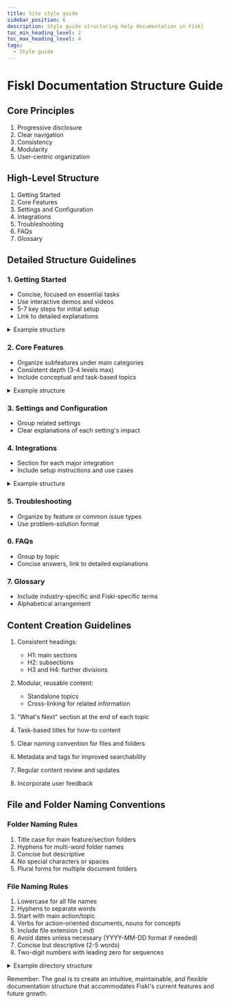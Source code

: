 ```yaml
---
title: Site style guide
sidebar_position: 6
description: Style guide structuring help documentation in Fiskl
toc_min_heading_level: 2
toc_max_heading_level: 4
tags:
  - Style guide
---
```


# Fiskl Documentation Structure Guide

## Core Principles

1. Progressive disclosure
2. Clear navigation
3. Consistency
4. Modularity
5. User-centric organization

## High-Level Structure

1. Getting Started
2. Core Features
3. Settings and Configuration
4. Integrations
5. Troubleshooting
6. FAQs
7. Glossary

## Detailed Structure Guidelines

### 1. Getting Started

- Concise, focused on essential tasks
- Use interactive demos and videos
- 5-7 key steps for initial setup
- Link to detailed explanations

<details>
<summary>Example structure</summary>

```
1. Getting Started
   1.1 Creating Your Fiskl Account
   1.2 Setting Up Your Company Profile
   1.3 Connecting Your First Bank Account
   1.4 Creating Your First Invoice
   1.5 Exploring the Dashboard
```
</details>

### 2. Core Features

- Organize subfeatures under main categories
- Consistent depth (3-4 levels max)
- Include conceptual and task-based topics

<details>
<summary>Example structure</summary>

```
2. Core Features
   2.1 Accounting
       2.1.1 Journal Entries
       2.1.2 Chart of Accounts
       2.1.3 Reports
           2.1.3.1 Balance Sheet
           2.1.3.2 Profit & Loss
           2.1.3.3 Cash Flow Statement
   2.2 Invoicing
       2.2.1 Creating Invoices
       2.2.2 Invoice Templates
       2.2.3 Recurring Invoices
       2.2.4 Invoice Emails
   2.3 Quotes
       2.3.1 Creating Quotes
       2.3.2 Converting Quotes to Invoices
   2.4 Line Items
       2.4.1 Products
       2.4.2 Services
       2.4.3 Time Tracking
       2.4.4 Mileage
```
</details>

### 3. Settings and Configuration

- Group related settings
- Clear explanations of each setting's impact

### 4. Integrations

- Section for each major integration
- Include setup instructions and use cases

<details>
<summary>Example structure</summary>

```
4. Integrations
   4.1 Bank Connections
       4.1.1 Connecting via Yodlee
       4.1.2 Connecting via SaltEdge
   4.2 Payment Gateways
       4.2.1 Stripe Integration
       4.2.2 GoCardless Integration
```
</details>

### 5. Troubleshooting

- Organize by feature or common issue types
- Use problem-solution format

### 6. FAQs

- Group by topic
- Concise answers, link to detailed explanations

### 7. Glossary

- Include industry-specific and Fiskl-specific terms
- Alphabetical arrangement

## Content Creation Guidelines

1. Consistent headings:
   - H1: main sections
   - H2: subsections
   - H3 and H4: further divisions

2. Modular, reusable content:
   - Standalone topics
   - Cross-linking for related information

3. "What's Next" section at the end of each topic

4. Task-based titles for how-to content

5. Clear naming convention for files and folders

6. Metadata and tags for improved searchability

7. Regular content review and updates

8. Incorporate user feedback

## File and Folder Naming Conventions

### Folder Naming Rules

1. Title case for main feature/section folders
2. Hyphens for multi-word folder names
3. Concise but descriptive
4. No special characters or spaces
5. Plural forms for multiple document folders

### File Naming Rules

1. Lowercase for all file names
2. Hyphens to separate words
3. Start with main action/topic
4. Verbs for action-oriented documents, nouns for concepts
5. Include file extension (.md)
6. Avoid dates unless necessary (YYYY-MM-DD format if needed)
7. Concise but descriptive (2-5 words)
8. Two-digit numbers with leading zero for sequences

<details>
<summary>Example directory structure</summary>

```
Fiskl-Documentation/
├── Getting-Started/
│   ├── 01-create-account.md
│   ├── 02-set-up-business.md
│   ├── 03-connect-bank.md
│   └── setting-up-your-taxes.md
├── Invoicing/
│   ├── invoice-create.md
│   ├── invoice-customize.md
│   ├── invoice-send.md
│   └── invoice-recurring-setup.md
├── Expense-Tracking/
│   ├── expense-add-manual.md
│   ├── expense-import-bank.md
│   └── receipt-scanning.md
├── Reports/
│   ├── report-profit-and-loss.md
│   ├── report-balance-sheet.md
│   └── report-cash-flow.md
└── Tax-Management/
    ├── tax-deductions-overview.md
    ├── tax-filing-deadlines.md
    └── tax-form-1099.md
```
</details>

Remember: The goal is to create an intuitive, maintainable, and flexible documentation structure that accommodates Fiskl's current features and future growth.